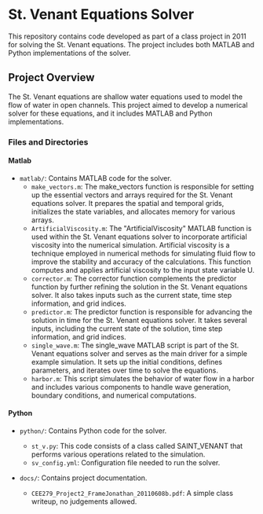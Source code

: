 # St. Venant Equations Solver

This repository contains code developed as part of a class project in 2011 for solving the St. Venant equations. The project includes both MATLAB and Python implementations of the solver.

## Project Overview

The St. Venant equations are shallow water equations used to model the flow of water in open channels. This project aimed to develop a numerical solver for these equations, and it includes MATLAB and Python implementations.

### Files and Directories

#### Matlab
- `matlab/`: Contains MATLAB code for the solver.
  - `make_vectors.m`: The make_vectors function is responsible for setting up the essential vectors and arrays required for the St. Venant equations solver. It prepares the spatial and temporal grids, initializes the state variables, and allocates memory for various arrays. 
  - `ArtificialViscosity.m`: The "ArtificialViscosity" MATLAB function is used within the St. Venant equations solver to incorporate artificial viscosity into the numerical simulation. Artificial viscosity is a technique employed in numerical methods for simulating fluid flow to improve the stability and accuracy of the calculations. This function computes and applies artificial viscosity to the input state variable U. 
  - `corrector.m`: The corrector function complements the predictor function by further refining the solution in the St. Venant equations solver. It also takes inputs such as the current state, time step information, and grid indices.
  - `predictor.m`: The predictor function is responsible for advancing the solution in time for the St. Venant equations solver. It takes several inputs, including the current state of the solution, time step information, and grid indices.
  - `single_wave.m`: The single_wave MATLAB script is part of the St. Venant equations solver and serves as the main driver for a simple example simulation. It sets up the initial conditions, defines parameters, and iterates over time to solve the equations.
  - `harbor.m`: This script simulates the behavior of water flow in a harbor and includes various components to handle wave generation, boundary conditions, and numerical computations.

#### Python
- `python/`: Contains Python code for the solver.
  - `st_v.py`: This code consists of a class called SAINT_VENANT that performs various operations related to the simulation.
  - `sv_config.yml`: Configuration file needed to run the solver.

- `docs/`: Contains project documentation.
  - `CEE279_Project2_FrameJonathan_20110608b.pdf`: A simple class writeup, no judgements allowed.
